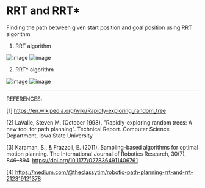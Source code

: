 # RRT and RRT*

Finding the path between given start position and goal position using RRT algorithm

1. RRT algorithm

![image](https://user-images.githubusercontent.com/50490953/58739075-6dce7e00-83d6-11e9-8246-111cd3de2e77.png)
![image](https://user-images.githubusercontent.com/50490953/58738988-19c39980-83d6-11e9-8b88-7b611e240287.png)

2. RRT* algorithm

![image](https://user-images.githubusercontent.com/50490953/58739127-b0905600-83d6-11e9-842d-d91aeeb429cc.png)
![image](https://user-images.githubusercontent.com/50490953/58739136-b71ecd80-83d6-11e9-99f9-b7b192b1d50d.png)

------------------------------------------------------------------------------------------------------------------------

REFERENCES:

[1] https://en.wikipedia.org/wiki/Rapidly-exploring_random_tree

[2]  LaValle, Steven M. (October 1998). "Rapidly-exploring random trees: A new tool for path planning". Technical Report. Computer Science Department, Iowa State University

[3]   Karaman, S., & Frazzoli, E. (2011). Sampling-based algorithms for optimal motion planning. The International Journal of Robotics Research, 30(7), 846–894. https://doi.org/10.1177/0278364911406761

[4] https://medium.com/@theclassytim/robotic-path-planning-rrt-and-rrt-212319121378
